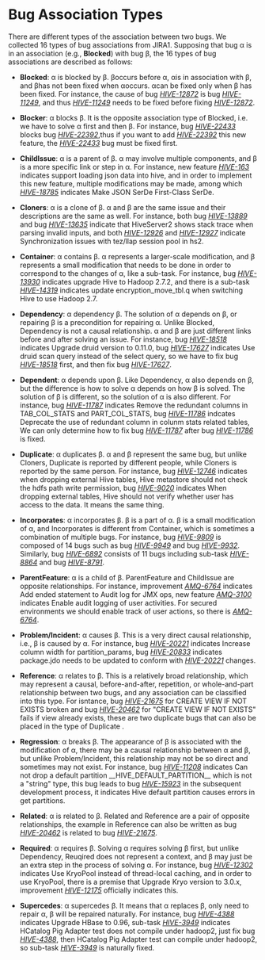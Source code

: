 # Bug Association Types
There are different types of the association between two bugs. We collected 16 types of bug associations from JIRA1. Supposing that bug α is in an association (e.g., **Blocked**) with bug β, the 16 types of bug associations are described as follows:

+ **Blocked**: α is blocked by β. βoccurs before α, αis in association with β, and βhas not been fixed when αoccurs. αcan be fixed only when β has been fixed. For instance, the cause of bug [*HIVE-12872*](https://issues.apache.org/jira/browse/HIVE-12872) is bug [*HIVE-11249*](https://issues.apache.org/jira/browse/HIVE-11249), and thus [*HIVE-11249*](https://issues.apache.org/jira/browse/HIVE-11249) needs to be fixed before fixing [*HIVE-12872*](https://issues.apache.org/jira/browse/HIVE-12872).

+ **Blocker**: α blocks β. It is the opposite association type of Blocked, i.e. we have to solve α first and then β. For instance, bug [*HIVE-22433*](https://issues.apache.org/jira/browse/HIVE-22433) blocks bug [*HIVE-22392*](https://issues.apache.org/jira/browse/HIVE-22392),thus if you want to add [*HIVE-22392*](https://issues.apache.org/jira/browse/HIVE-22392) this new feature, the [*HIVE-22433*](https://issues.apache.org/jira/browse/HIVE-22433) bug must be fixed first.

+ **ChildIssue**: α is a parent of β. α may involve multiple components, and β is a more specific link or step in α. For instance, new feature [*HIVE-163*](https://issues.apache.org/jira/browse/HIVE-163) indicates support loading json data into hive, and in order to implement this new feature, multiple modifications may be made, among which [*HIVE-18785*](https://issues.apache.org/jira/browse/HIVE-18785) indicates Make JSON SerDe First-Class SerDe.
+ **Cloners**: α is a clone of β. α and β are the same issue and their descriptions are the same as well. For instance, both bug [*HIVE-13889*](https://issues.apache.org/jira/browse/HIVE-13889) and bug [*HIVE-13635*](https://issues.apache.org/jira/browse/HIVE-13635) indicate that HiveServer2 shows stack trace when parsing invalid inputs, and both [*HIVE-12926*](https://issues.apache.org/jira/browse/HIVE-12926) and [*HIVE-12927*](https://issues.apache.org/jira/browse/HIVE-12927) indicate Synchronization issues with tez/llap session pool in hs2.
+ **Container**: α contains β. α represents a larger-scale modification, and β represents a small modification that needs to be done in order to correspond to the changes of α, like a sub-task. For instance, bug [*HIVE-13930*](https://issues.apache.org/jira/browse/HIVE-13930) indicates upgrade Hive to Hadoop 2.7.2, and there is a sub-task [*HIVE-14319*](https://issues.apache.org/jira/browse/HIVE-14319) indicates update encryption\_move\_tbl.q when switching Hive to use Hadoop 2.7.
+ **Dependency**: α dependency β. The solution of α depends on β, or repairing β is a precondition for repairing α. Unlike Blocked, Dependency is not a causal relationship. α and β are just different links before and after solving an issue. For instance, bug [*HIVE-18518*](https://issues.apache.org/jira/browse/HIVE-18518) indicates Upgrade druid version to 0.11.0, bug [*HIVE-17627*](https://issues.apache.org/jira/browse/HIVE-17627) indicates Use druid scan query instead of the select query, so we have to fix bug [*HIVE-18518*](https://issues.apache.org/jira/browse/HIVE-18518) first, and then fix bug [*HIVE-17627*](https://issues.apache.org/jira/browse/HIVE-17627).
+ **Dependent**: α depends upon β. Like Dependency, α also depends on β, but the difference is how to solve α depends on how β is solved. The solution of β is different, so the solution of α is also different. For instance, bug [*HIVE-11787*](https://issues.apache.org/jira/browse/HIVE-11787) indicates Remove the redundant columns in TAB\_COL\_STATS and PART\_COL\_STATS, bug [*HIVE-11786*](https://issues.apache.org/jira/browse/HIVE-11786) indcates Deprecate the use of redundant column in colunm stats related tables, We can only determine how to fix bug [*HIVE-11787*](https://issues.apache.org/jira/browse/HIVE-11787) after bug [*HIVE-11786*](https://issues.apache.org/jira/browse/HIVE-11786) is fixed.
+ **Duplicate**: α duplicates β. α and β represent the same bug, but unlike Cloners, Duplicate is reported by different people, while Cloners is reported by the same person. For instance, bug [*HIVE-12746*](https://issues.apache.org/jira/browse/HIVE-12746) indicates when dropping external Hive tables, Hive metastore should not check the hdfs path write permission, bug [*HIVE-9020*](https://issues.apache.org/jira/browse/HIVE-9020) indicates When dropping external tables, Hive should not verify whether user has access to the data. It means the same thing.
+ **Incorporates**: α incorporates β. β is a part of α. β is a small modification of α, and Incorporates is different from Container, which is sometimes a combination of multiple bugs. For instance, bug [*HIVE-9809*](https://issues.apache.org/jira/browse/HIVE-9809) is composed of 14 bugs such as bug [*HIVE-9949*](https://issues.apache.org/jira/browse/HIVE-9949) and bug [*HIVE-9932*](https://issues.apache.org/jira/browse/HIVE-9932). Similarly, bug [*HIVE-6892*](https://issues.apache.org/jira/browse/HIVE-6892) consists of 11 bugs including sub-task [*HIVE-8864*](https://issues.apache.org/jira/browse/HIVE-8864) and bug [*HIVE-8791*](https://issues.apache.org/jira/browse/HIVE-8791).
+ **ParentFeature**: α is a child of β. ParentFeature and ChildIssue are opposite relationships. For instance, improvement [*AMQ-6764*](https://issues.apache.org/jira/browse/AMQ-6764) indicates Add ended statement to Audit log for JMX ops, new feature [*AMQ-3100*](https://issues.apache.org/jira/browse/AMQ-3100) indicates Enable audit logging of user activities.  For secured environments we should enable track of user actions, so there is [*AMQ-6764*](https://issues.apache.org/jira/browse/AMQ-6764).
+ **Problem/Incident**: α causes β. This is a very direct causal relationship, i.e., β is caused by α. For instance, bug [*HIVE-20221*](https://issues.apache.org/jira/browse/HIVE-20221) indicates Increase column width for partition\_params, bug [*HIVE-20833*](https://issues.apache.org/jira/browse/HIVE-20833) indicates package.jdo needs to be updated to conform with [*HIVE-20221*](https://issues.apache.org/jira/browse/HIVE-20221) changes.
+ **Reference**: α relates to β. This is a relatively broad relationship, which may represent a causal, before-and-after, repetition, or whole-and-part relationship between two bugs, and any association can be classified into this type. For isntance, bug [*HIVE-21675*](https://issues.apache.org/jira/browse/HIVE-21675) for CREATE VIEW IF NOT EXISTS broken and bug [*HIVE-20462*](https://issues.apache.org/jira/browse/HIVE-20462) for "CREATE VIEW IF NOT EXISTS" fails if view already exists, these are two duplicate bugs that can also be placed in the type of Duplicate .
+ **Regression**: α breaks β. The appearance of β is associated with the modification of α, there may be a causal relationship between α and β, but unlike Problem/Incident, this relationship may not be so direct and sometimes may not exist. For instance, bug [*HIVE-11208*](https://issues.apache.org/jira/browse/HIVE-11208) indicates Can not drop a default partition \_\_HIVE\_DEFAULT\_PARTITION\_\_ which is not a "string" type, this bug leads to bug [*HIVE-15923*](https://issues.apache.org/jira/browse/HIVE-15923) in the subsequent development process, it indicates Hive default partition causes errors in get partitions.
+ **Related**: α is related to β. Related and Reference are a pair of opposite relationships, the example in Reference can also be written as bug [*HIVE-20462*](https://issues.apache.org/jira/browse/HIVE-20462) is related to bug [*HIVE-21675*](https://issues.apache.org/jira/browse/HIVE-21675).
+ **Required**: α requires β. Solving α requires solving β first, but unlike Dependency, Reuqired does not represent a context, and β may just be an extra step in the process of solving α. For instance, bug [*HIVE-12302*](https://issues.apache.org/jira/browse/HIVE-12302) indicates Use KryoPool instead of thread-local caching, and in order to use KryoPool, there is a premise that Upgrade Kryo version to 3.0.x, improvement [*HIVE-12175*](https://issues.apache.org/jira/browse/HIVE-12175) officially indicates this.
+ **Supercedes**: α supercedes β. It means that α replaces β, only need to repair α, β will be repaired naturally. For instance, bug [*HIVE-4388*](https://issues.apache.org/jira/browse/HIVE-4388) indicates Upgrade HBase to 0.96, sub-task [*HIVE-3949*](https://issues.apache.org/jira/browse/HIVE-3949) indicates HCatalog Pig Adapter test does not compile under hadoop2, just fix bug [*HIVE-4388*](https://issues.apache.org/jira/browse/HIVE-4388), then HCatalog Pig Adapter test can compile under hadoop2, so sub-task [*HIVE-3949*](https://issues.apache.org/jira/browse/HIVE-3949) is naturally fixed.
